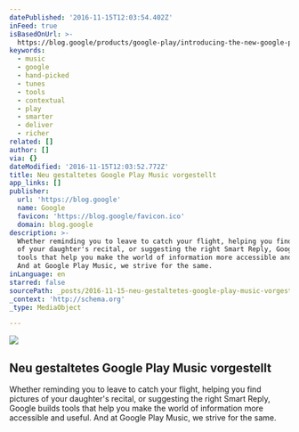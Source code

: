 ```yaml
---
datePublished: '2016-11-15T12:03:54.402Z'
inFeed: true
isBasedOnUrl: >-
  https://blog.google/products/google-play/introducing-the-new-google-play-music/
keywords:
  - music
  - google
  - hand-picked
  - tunes
  - tools
  - contextual
  - play
  - smarter
  - deliver
  - richer
related: []
author: []
via: {}
dateModified: '2016-11-15T12:03:52.772Z'
title: Neu gestaltetes Google Play Music vorgestellt
app_links: []
publisher:
  url: 'https://blog.google'
  name: Google
  favicon: 'https://blog.google/favicon.ico'
  domain: blog.google
description: >-
  Whether reminding you to leave to catch your flight, helping you find pictures
  of your daughter's recital, or suggesting the right Smart Reply, Google builds
  tools that help you make the world of information more accessible and useful.
  And at Google Play Music, we strive for the same.
inLanguage: en
starred: false
sourcePath: _posts/2016-11-15-neu-gestaltetes-google-play-music-vorgestellt.md
_context: 'http://schema.org'
_type: MediaObject

---
```

<article style=""><img src="https://storage.googleapis.com/gweb-uniblog-publish-prod/static/blog/images/google-200x200.7714256da16f.png" /><h1>Neu gestaltetes Google Play Music vorgestellt</h1><p>Whether reminding you to leave to catch your flight, helping you find pictures of your daughter's recital, or suggesting the right Smart Reply, Google builds tools that help you make the world of information more accessible and useful. And at Google Play Music, we strive for the same.</p></article>